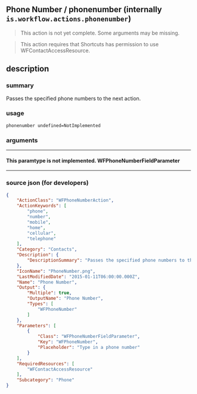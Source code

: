 
## Phone Number / phonenumber (internally `is.workflow.actions.phonenumber`)

> This action is not yet complete. Some arguments may be missing.

> This action requires that Shortcuts has permission to use WFContactAccessResource.


## description

### summary

Passes the specified phone numbers to the next action.


### usage
```
phonenumber undefined=NotImplemented
```

### arguments

---

#### This paramtype is not implemented. WFPhoneNumberFieldParameter

---

### source json (for developers)

```json
{
	"ActionClass": "WFPhoneNumberAction",
	"ActionKeywords": [
		"phone",
		"number",
		"mobile",
		"home",
		"cellular",
		"telephone"
	],
	"Category": "Contacts",
	"Description": {
		"DescriptionSummary": "Passes the specified phone numbers to the next action."
	},
	"IconName": "PhoneNumber.png",
	"LastModifiedDate": "2015-01-11T06:00:00.000Z",
	"Name": "Phone Number",
	"Output": {
		"Multiple": true,
		"OutputName": "Phone Number",
		"Types": [
			"WFPhoneNumber"
		]
	},
	"Parameters": [
		{
			"Class": "WFPhoneNumberFieldParameter",
			"Key": "WFPhoneNumber",
			"Placeholder": "Type in a phone number"
		}
	],
	"RequiredResources": [
		"WFContactAccessResource"
	],
	"Subcategory": "Phone"
}
```
